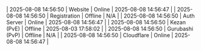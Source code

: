 | 2025-08-08 14:56:50 | Website | Online | 2025-08-08 14:56:47 |
| 2025-08-08 14:56:50 | Registration | Offline | N/A |
| 2025-08-08 14:56:50 | Auth Server | Online | 2025-08-08 14:56:47 |
| 2025-08-08 14:56:50 | Kezan (PvE) | Offline | 2025-08-03 17:58:02 |
| 2025-08-08 14:56:50 | Gurubashi (PvP) | Offline | N/A |
| 2025-08-08 14:56:50 | Cloudflare | Online | 2025-08-08 14:56:47 |
